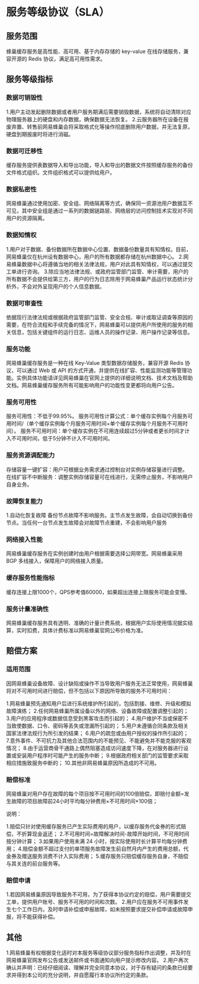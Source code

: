 # 服务等级协议（SLA）

## 服务范围

蜂巢缓存服务是高性能、高可用、基于内存存储的 key-value 在线存储服务，兼容开源的 Redis 协议，满足高可用性需求。	


## 服务等级指标

### 数据可销毁性

1.用户主动发起删除数据或者用户服务期满后需要销毁数据，系统将自动清除对应物理服务器上的硬盘和内存数据，确保数据无法恢复。
2.云服务器所在设备在报废弃置、转售前网易蜂巢会将采取格式化等操作彻底删除用户数据，并无法复原，硬盘到期报废时将进行消磁。

### 数据可迁移性

缓存服务提供表数据导入和导出功能，导入和导出的数据文件按照缓存服务的备份文件格式组织。文件组织格式可以提供给用户。


### 数据私密性

网易蜂巢通过使用加密、安全组、网络隔离等方式，确保同一资源池用户数据互不可见，其中安全组是通过一系列的数据链路层、网络层的访问控制技术实现对不同用户的资源隔离。

### 数据知情权

1.用户对于数据、备份数据所在数据中心位置、数据备份数量具有知情权。目前，网易蜂巢仅在杭州设有数据中心，用户的所有数据都存储在杭州数据中心。
2.网易蜂巢数据中心将遵循当地的相关法律法规，用户对此具有知情权，可以通过提交工单进行咨询。
3.除应当地法律法规、或政府监管部门监管、审计需要，用户的所有数据不会提供给第三方，用户的行为日志除用于网易蜂巢产品运行状态统计分析外，不会对外呈现用户的个人信息数据。

### 数据可审查性

依据现行法律法规或根据政府监管部门监管、安全合规、审计或取证调查等原因的需要，在符合流程和手续完备的情况下，网易蜂巢可以提供用户所使用的服务的相关信息，包括关键组件的运行日志、运维人员的操作记录、用户操作记录等信息。

### 服务功能

网易蜂巢缓存服务是一种在线 Key-Value 类型数据存储服务，兼容开源 Redis 协议，可以通过 Web 或 API 的方式开通，并提供在线扩容、性能监测功能等管理功能。实例具体功能请详见网易蜂巢在官网上提供的详细说明文档、技术文档及帮助文档。网易蜂巢缓存服务所有可能影响用户的功能性变更都将向用户公告。

### 服务可用性

服务可用性：不低于99.95%。 
服务可用性计算公式：单个缓存实例每个月服务可用时间/（单个缓存实例每个月服务可用时间+单个缓存实例每个月服务不可用时间）。
服务不可用时间：单个缓存实例在不可用连续超过5分钟或者更长时间才计入不可用时间，低于5分钟不计入不可用时间。

### 服务资源调配能力

存储容量一键扩容：用户可根据业务需求通过控制台对实例存储容量进行调整。
在线扩容不中断服务：调整实例存储容量可在线进行，无需停止服务，不影响用户自身业务。

### 故障恢复能力

1.自动化恢复故障
备份节点故障不影响服务。主节点发生故障，会自动切换到备份节点。当任何一台节点发生故障会对故障节点重建，不会影响用户服务

### 网络接入性能

网易蜂巢缓存服务在实例创建时由用户根据需要选择公网带宽。网易蜂巢采用 BGP 多线接入，保障用户的网络接入质量。

### 缓存服务性能指标

缓存连接上限1000个，QPS参考值60000，如果超出连接上限服务可能会变慢。

### 服务计量准确性

网易蜂巢缓存服务具有透明、准确的计量计费系统，根据用户实际使用情况据实结算，实时扣费，具体计费标准以网易蜂巢官网公布价格为准。

## 赔偿方案

### 适用范围

因网易蜂巢设备故障、设计缺陷或操作不当导致用户服务无法正常使用，网易蜂巢将对不可用时间进行赔偿，但不包括以下原因所导致的服务不可用时间：

1.网易蜂巢预先通知用户后进行系统维护所引起的，包括割接、维修、升级和模拟故障演练；
2.任何网易蜂巢所属设备以外的网络、设备故障或配置调整引起的；
3.用户的应用程序或数据信息受到黑客攻击而引起的；
4.用户维护不当或保密不当致使数据、口令、密码等丢失或泄漏所引起的；
5.用户未遵循合同条款及相关国家法律法规行为所引发的结果；
6.用户的疏忽或由用户授权的操作所引起的；
7.意外事件、不可抗力及其他合法范围内的不能预见、不能避免并不能克服的客观情况；
8.由于运营商骨干通路上偶然阻塞造成访问速度下降，在对服务器进行设置或安装用户程序时可能产生的服务中断；
9.根据政府相关部门的监管要求采取相应措施致服务中断的；
10.其他非网易蜂巢原因所造成的不可用。

### 赔偿标准

网易蜂巢对用户存在故障的每个项目按不可用时间的100倍赔偿，即赔付金额=发生故障的项目故障前24小时平均每分钟费用×不可用时间×100倍；

说明：

1.赔偿只针对使用缓存服务已产生实际费用的用户，以缓存服务代金券的形式赔偿，不折算现金返还；
2.不可用时间=故障解决时间-故障开始时间，不可用时间按分钟计算；
3.如果用户使用未满 24 小时，按实际使用时长计算平均每分钟费用；
4.赔偿金额不超过支付的单项服务故障发生前自然月内产生的费用总额，代金券及赠送服务消费不计入实际费用；
5.缓存服务只赔偿缓存服务自身，不赔偿与其关连的前台服务等。

### 赔偿申请

1.若因网易蜂巢原因导致服务不可用，为了获得本协议约定的赔偿，用户需要提交工单，提供用户账号、服务不可用的时间和次数。
2.用户应在服务不可用事件发生七个工作日内，及时申请补偿或申报故障，如未按照要求提交补偿申请或故障申报，将不能获得补偿。

## 其他

1.网易蜂巢有权根据变化适时对本服务等级协议部分服务指标作出调整，并及时在网易蜂巢官网发布公告或发送邮件或书面通知向用户提示修改内容。
2.用户再次确认并声明：已经仔细阅读、理解并完全同意本协议，对于存有疑问的条款已经要求并得到本公司的充分说明，并自愿履行本协议所约定的条款。













